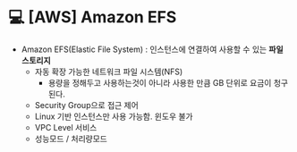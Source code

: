 💻 [AWS] Amazon EFS
===================

* Amazon EFS(Elastic File System) : 인스턴스에 연결하여 사용할 수 있는 **파일 스토리지**
    * 자동 확장 가능한 네트워크 파일 시스템(NFS)
        * 용량을 정해두고 사용하는것이 아니라 사용한 만큼 GB 단위로 요금이 청구된다.
    * Security Group으로 접근 제어
    * Linux 기반 인스턴스만 사용 가능함. 윈도우 불가
    * VPC Level 서비스
    * 성능모드 / 처리량모드